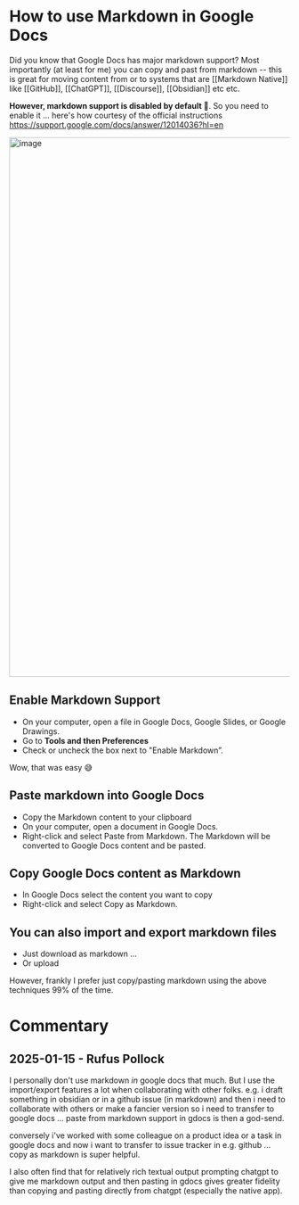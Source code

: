 # How to use Markdown in Google Docs

Did you know that Google Docs has major markdown support? Most importantly (at least for me) you can copy and past from markdown -- this is great for moving content from or to systems that are [[Markdown Native]] like [[GitHub]], [[ChatGPT]], [[Discourse]], [[Obsidian]] etc etc.

**However, markdown support is disabled by default 🤯**. So you need to enable it ... here's how courtesy of the official instructions https://support.google.com/docs/answer/12014036?hl=en

<img width="968" alt="image" src="https://github.com/user-attachments/assets/9a0fea17-c672-43e0-b942-c31154e91988" />

## Enable Markdown Support

- On your computer, open a file in Google Docs, Google Slides, or Google Drawings.
- Go to **Tools and then Preferences**
- Check or uncheck the box next to "Enable Markdown”.

Wow, that was easy 😅

## Paste markdown into Google Docs

- Copy the Markdown content to your clipboard
- On your computer, open a document in Google Docs.
- Right-click and select Paste from Markdown. The Markdown will be converted to Google Docs content and be pasted.

## Copy Google Docs content as Markdown

- In Google Docs select the content you want to copy
- Right-click and select Copy as Markdown.

## You can also import and export markdown files

- Just download as markdown ...
- Or upload

However, frankly I prefer just copy/pasting markdown using the above techniques 99% of the time.

# Commentary

## 2025-01-15 - Rufus Pollock

I personally don't use markdown *in* google docs that much. But I use the import/export features a lot when collaborating with other folks. e.g. i draft something in obsidian or in a github issue (in markdown) and then i need to collaborate with others or make a fancier version so i need to transfer to google docs ... paste from markdown support in gdocs is then a god-send.

conversely i've worked with some colleague on a product idea or a task in google docs and now i want to transfer to issue tracker in e.g. github ... copy as markdown is super helpful.

I also often find that for relatively rich textual output prompting chatgpt to give me markdown output and then pasting in gdocs gives greater fidelity than copying and pasting directly from chatgpt (especially the native app).
